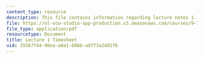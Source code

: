 ```yaml
---
content_type: resource
description: This file contains information regarding lecture notes 1.
file: https://ol-ocw-studio-app-production.s3.amazonaws.com/courses/9-70-social-psychology-spring-2013/35567f4496eaa8a160bbad7f3a2dd1f6_MIT9_70S13_timesheet_L1.pdf
file_type: application/pdf
resourcetype: Document
title: Lecture 1 Timesheet
uid: 35567f44-96ea-a8a1-60bb-ad7f3a2dd1f6
---
```

